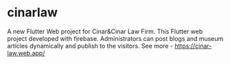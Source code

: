 # cinarlaw

A new Flutter Web project for Cinar&Cinar Law Firm.
This Flutter web project developed with firebase. Administrators can post blogs and museum articles dynamically and publish to the visitors.
See more - https://cinar-law.web.app/

